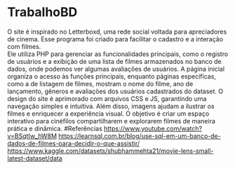 # TrabalhoBD
 O site é inspirado no Letterboxd, uma rede social voltada para apreciadores de cinema. Esse programa foi criado para facilitar o cadastro e a interação com filmes.  
 Ele utiliza PHP para gerenciar as funcionalidades principais, como o registro de usuários e a exibição de uma lista de filmes armazenados no banco de dados, onde
 podemos ver algumas avaliações de usuários. A página inicial organiza o acesso às funções principais, enquanto páginas específicas, como a de listagem de filmes, 
 mostram o nome do filme, ano de lançamento, gêneros e avaliações dos usuários cadastrados do dataset. O design do site é aprimorado com arquivos CSS e JS, garantindo
 uma navegação simples e intuitiva. Além disso, imagens ajudam a ilustrar os filmes e enriquecer a experiência visual. O objetivo é criar um espaço interativo para 
 cinéfilos compartilharem e explorarem filmes de maneira prática e dinâmica.
#Referências
https://www.youtube.com/watch?v=BSqtIw_hW8M
https://learnsql.com.br/blog/use-sql-em-um-banco-de-dados-de-filmes-para-decidir-o-que-assistir/
https://www.kaggle.com/datasets/shubhammehta21/movie-lens-small-latest-dataset/data
